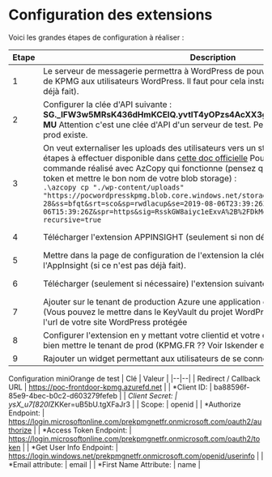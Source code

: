 # Configuration des extensions

Voici les grandes étapes de configuration à réaliser : 


|Etape| Description | Screenshot |
|--|--|--|
| 1 | Le serveur de messagerie permettra à WordPress de pouvoir envoyer des mails au nom de KPMG aux utilisateurs WordPress. Il faut pour cela installer [ce plugin](https://wordpress.org/plugins/sendgrid-email-delivery-simplified/) (si ce n'est pas déjà fait). | ![image.png](/.attachments/image-09cb74b1-82ed-446f-8370-af92a73fc443.png) |
| 2 | Configurer la clée d'API suivante : **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**  Attention c'est une clée d'API d'un serveur de test. Pensez à vérifier si une clée de prod existe. | ![image.png](/.attachments/image-9689c7b9-aa25-4b40-9f62-79a5d90cd4ac.png) |
| 3 | On veut externaliser les uploads des utilisateurs vers un storage account. Liste des étapes à effectuer disponible dans [cette doc officielle](https://blogs.msdn.microsoft.com/azureossds/2017/06/21/migrate-wordpress-content-to-azure-blob-storage/) Pour vous aider : Voici une commande réalisé avec AzCopy qui fonctionne (pensez quand même à changer le sas token et mettre le bon nom de votre blob storage) : <br/> `.\azcopy cp "./wp-content/uploads" "https://pocwordpresskpmg.blob.core.windows.net/storage-wordpress/?sv=2018-03-28&ss=bfqt&srt=sco&sp=rwdlacup&se=2019-08-06T23:39:26Z&st=2019-08-06T15:39:26Z&spr=https&sig=RsskGW8aiyc1eExvA%2B%2FDkMoGlOYETC7JzV1Mu1uFW28%3D" --recursive=true` |  |
| 4 | Télécharger l'extension APPINSIGHT (seulement si non déjà installée):| ![image.png](/.attachments/image-21c3696f-8770-4bdf-94de-170666cb8bf3.png) |
| 5 | Mettre dans la page de configuration de l'extension la clée **instrumentation key** de l'AppInsight (si ce n'est pas déjà fait). | ![image.png](/.attachments/image-00ba590b-613c-4f52-bbc1-5fc8a7fb792d.png) |
|6|Télécharger (seulement si nécessaire) l'extension suivante.|![image.png](/.attachments/image-920e0c46-f025-49ce-a21c-cd45c870f482.png)|
|  7 |  Ajouter sur le tenant de production Azure une application et garder bien son secret. (Vous pouvez le mettre dans le KeyVault du projet WordPress). Mettre en url autorisée, l'url de votre site WordPress protégée |   |
|  8 |  Configurer l'extension en y mettant votre clientid et votre clientsecret et en pensant à bien mettre le tenant de prod (KPMG.FR ?? Voir Iskender et Richard) | ![image.png](/.attachments/image-ddbe2d4a-dae1-4d53-aec2-529acca82204.png)|
| 9 |  Rajouter un widget permettant aux utilisateurs de se connecter avec leur compte KPMG. |   |


Configuration miniOrange de test
| Clé | Valeur |
|--|--|
| Redirect / Callback URL | https://poc-frontdoor-kpmg.azurefd.net |
| *Client ID: | ba88596f-85e9-4bec-b0c2-d603279fefeb |
| *Client Secret: | ysX_u7[820I*ZKKer=uB5bU.tgXFaJr3 |
| Scope: | openid |
| *Authorize Endpoint: | https://login.microsoftonline.com/prekpmgnetfr.onmicrosoft.com/oauth2/authorize |
| *Access Token Endpoint: | https://login.microsoftonline.com/prekpmgnetfr.onmicrosoft.com/oauth2/token |
| *Get User Info Endpoint: | https://login.windows.net/prekpmgnetfr.onmicrosoft.com/openid/userinfo |
| *Email attribute: | email |
| *First Name Attribute: | name |










